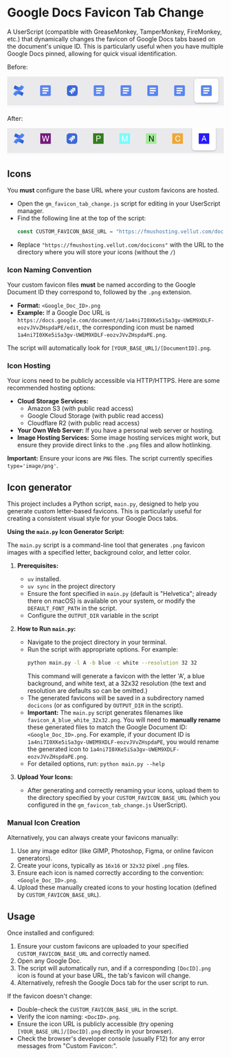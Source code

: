 # Google Docs Favicon Tab Change

A UserScript (compatible with GreaseMonkey, TamperMonkey, FireMonkey, etc.) that dynamically changes the favicon of Google Docs tabs based on the document's unique ID. This is particularly useful when you have multiple Google Docs pinned, allowing for quick visual identification.

Before:

![](readme_images/googledocs_same_favicon.png)

After:

![](readme_images/googledocs_diff_favicon.png)

## Icons

You **must** configure the base URL where your custom favicons are hosted.

*   Open the `gm_favicon_tab_change.js` script for editing in your UserScript manager.
*   Find the following line at the top of the script:
    ```javascript
    const CUSTOM_FAVICON_BASE_URL = "https://fmushosting.vellut.com/docicons";
    ```
*   Replace `"https://fmushosting.vellut.com/docicons"` with the URL to the directory where you will store your icons (without the `/`)

### Icon Naming Convention

Your custom favicon files **must** be named according to the Google Document ID they correspond to, followed by the `.png` extension.

*   **Format:** `<Google_Doc_ID>.png`
*   **Example:** If a Google Doc URL is `https://docs.google.com/document/d/1a4ni7I0XKe5iSa3gv-UWEM9XDLF-eozvJVvZHspdaPE/edit`, the corresponding icon must be named `1a4ni7I0XKe5iSa3gv-UWEM9XDLF-eozvJVvZHspdaPE.png`.

The script will automatically look for `[YOUR_BASE_URL]/[DocumentID].png`.

### Icon Hosting

Your icons need to be publicly accessible via HTTP/HTTPS. Here are some recommended hosting options:

*   **Cloud Storage Services:**
    *   Amazon S3 (with public read access)
    *   Google Cloud Storage (with public read access)
    *   Cloudflare R2 (with public read access)
*   **Your Own Web Server:** If you have a personal web server or hosting.
*   **Image Hosting Services:** Some image hosting services might work, but ensure they provide direct links to the `.png` files and allow hotlinking.

**Important:** Ensure your icons are `PNG` files. The script currently specifies `type='image/png'`.

## Icon generator

This project includes a Python script, `main.py`, designed to help you generate custom letter-based favicons. This is particularly useful for creating a consistent visual style for your Google Docs tabs.

**Using the `main.py` Icon Generator Script:**

The `main.py` script is a command-line tool that generates `.png` favicon images with a specified letter, background color, and letter color.

1.  **Prerequisites:**
    *   `uv` installed.
    *   `uv sync` in the project directory
    *   Ensure the font specified in `main.py` (default is "Helvetica"; already there on macOS) is available on your system, or modify the `DEFAULT_FONT_PATH` in the script.
    *   Configure the `OUTPUT_DIR` variable in the script

2.  **How to Run `main.py`:**
    *   Navigate to the project directory in your terminal.
    *   Run the script with appropriate options. For example:
        ```bash
        python main.py -l A -b blue -c white --resolution 32 32
        ```
        This command will generate a favicon with the letter 'A', a blue background, and white text, at a 32x32 resolution (the text and resolution are defaults so can be omitted.)
    *   The generated favicons will be saved in a subdirectory named `docicons` (or as configured by `OUTPUT_DIR` in the script).
    *   **Important:** The `main.py` script generates filenames like `favicon_A_blue_white_32x32.png`. You will need to **manually rename** these generated files to match the Google Document ID: `<Google_Doc_ID>.png`. For example, if your document ID is `1a4ni7I0XKe5iSa3gv-UWEM9XDLF-eozvJVvZHspdaPE`, you would rename the generated icon to `1a4ni7I0XKe5iSa3gv-UWEM9XDLF-eozvJVvZHspdaPE.png`.
    *   For detailed options, run: `python main.py --help`

3.  **Upload Your Icons:**
    *   After generating and correctly renaming your icons, upload them to the directory specified by your `CUSTOM_FAVICON_BASE_URL` (which you configured in the `gm_favicon_tab_change.js` UserScript).

### Manual Icon Creation

Alternatively, you can always create your favicons manually:
1.  Use any image editor (like GIMP, Photoshop, Figma, or online favicon generators).
2.  Create your icons, typically as `16x16` or `32x32` pixel `.png` files.
3.  Ensure each icon is named correctly according to the convention: `<Google_Doc_ID>.png`.
4.  Upload these manually created icons to your hosting location (defined by `CUSTOM_FAVICON_BASE_URL`).

## Usage

Once installed and configured:
1.  Ensure your custom favicons are uploaded to your specified `CUSTOM_FAVICON_BASE_URL` and correctly named.
2.  Open any Google Doc.
3.  The script will automatically run, and if a corresponding `[DocID].png` icon is found at your base URL, the tab's favicon will change.
4.  Alternatively, refresh the Google Docs tab for the user script to run.

If the favicon doesn't change:
*   Double-check the `CUSTOM_FAVICON_BASE_URL` in the script.
*   Verify the icon naming: `<DocID>.png`.
*   Ensure the icon URL is publicly accessible (try opening `[YOUR_BASE_URL]/[DocID].png` directly in your browser).
*   Check the browser's developer console (usually F12) for any error messages from "Custom Favicon:".
